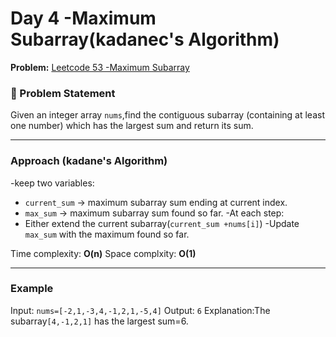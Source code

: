 # Day 4 -Maximum Subarray(kadanec's Algorithm)

**Problem:** [Leetcode 53 -Maximum Subarray](https://leetcode.com/problems/maximum-subarray/)


### 🔹 Problem Statement
Given an integer array `nums`,find the contiguous subarray (containing at least  one number) which has the largest sum and return its sum.

---

### Approach (kadane's Algorithm)
-keep two variables:
 - `current_sum` -> maximum subarray sum ending at current index.
 -  `max_sum` -> maximum subarray sum found so far.
-At each step:
 - Either extend the current subarray(`current_sum +nums[i]`)
 -Update `max_sum` with the maximum found so far.

Time complexity: **O(n)**
Space complxity: **O(1)**

---
### Example
Input: `nums=[-2,1,-3,4,-1,2,1,-5,4]`
Output: `6`
Explanation:The subarray`[4,-1,2,1]` has the largest sum=6.


